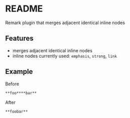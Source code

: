 # README

Remark plugin that merges adjacent identical inline nodes



## Features

- merges adjacent identical inline nodes
- inline nodes currently used: `emphasis`, `strong`, `link`



## Example

Before

```md
**foo****bar**
```

After

```md
**foobar**
```
